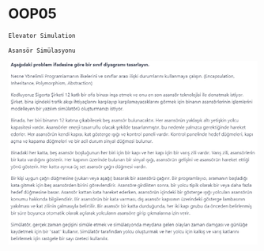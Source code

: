 # OOP05
```
Elevator Simulation
```

```
Asansör Simülasyonu
```
![img.png](ElevatorSimulationDescription.png)


